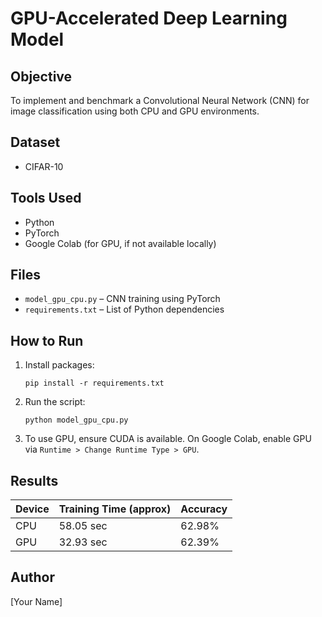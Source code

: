 
# GPU-Accelerated Deep Learning Model

## Objective
To implement and benchmark a Convolutional Neural Network (CNN) for image classification using both CPU and GPU environments.

## Dataset
- CIFAR-10

## Tools Used
- Python
- PyTorch
- Google Colab (for GPU, if not available locally)

## Files
- `model_gpu_cpu.py` – CNN training using PyTorch
- `requirements.txt` – List of Python dependencies

## How to Run
1. Install packages:
   ```
   pip install -r requirements.txt
   ```

2. Run the script:
   ```
   python model_gpu_cpu.py
   ```

3. To use GPU, ensure CUDA is available. On Google Colab, enable GPU via `Runtime > Change Runtime Type > GPU`.

## Results
| Device | Training Time (approx) | Accuracy |
|--------|------------------------|----------|
| CPU    | 58.05 sec              | 62.98%   |
| GPU    | 32.93 sec              | 62.39%   |

## Author
[Your Name]
